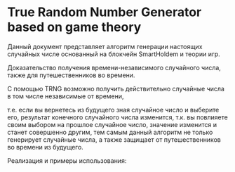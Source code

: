 # True Random Number Generator based on game theory 

Данный документ представляет алгоритм генерации настоящих случайных числе основанный на блокчейн SmartHoldem и теории игр.

Доказательство получения времени-независимого случайного числа, также для путешественников во времени.

С помощью TRNG возможно получить действительно случайные числа в том числе независимые от времени, 

т.е. если вы вернетесь из будущего зная случайное число и выберите его, результат конечного случайного числа изменится, 
т.к. вы повлияете своим выбором на прошлое случайное число, значение изменится и станет совершенно другим, 
тем самым данный алгоритм не только генерирует случайные числа, а также защищает от путешественников во времени из будущего.

Реализация и примеры использования:
